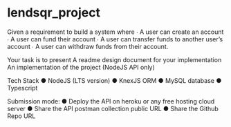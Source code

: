 # lendsqr_project

Given a requirement to build a system where
∙ A user can create an account
∙ A user can fund their account
∙ A user can transfer funds to another user’s account
∙ A user can withdraw funds from their account.

Your task is to present
A readme design document for your implementation
An implementation of the project (NodeJS API only)

Tech Stack
● NodeJS (LTS version)
● KnexJS ORM
● MySQL database
● Typescript

Submission mode:
● Deploy the API on heroku or any free hosting cloud server
● Share the API postman collection public URL
● Share the Github Repo URL
